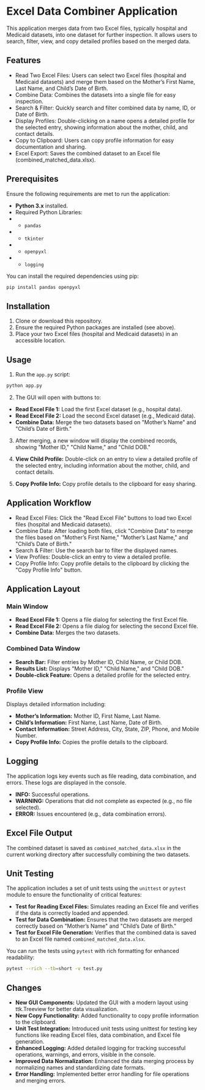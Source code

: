 # Excel Data Combiner Application

This application merges data from two Excel files, typically hospital and Medicaid datasets, into one dataset for further inspection. It allows users to search, filter, view, and copy detailed profiles based on the merged data.

## Features
- Read Two Excel Files: Users can select two Excel files (hospital and Medicaid datasets) and merge them based on the Mother’s First Name, Last Name, and Child’s Date of Birth.
- Combine Data: Combines the datasets into a single file for easy inspection.
- Search & Filter: Quickly search and filter combined data by name, ID, or Date of Birth.
- Display Profiles: Double-clicking on a name opens a detailed profile for the selected entry, showing information about the mother, child, and contact details.
- Copy to Clipboard: Users can copy profile information for easy documentation and sharing.
- Excel Export: Saves the combined dataset to an Excel file (combined_matched_data.xlsx).

## Prerequisites

Ensure the following requirements are met to run the application:

- **Python 3.x** installed.
- Required Python Libraries:
- - `pandas`
- - `tkinter`
- - `openpyxl`
- - `logging`

You can install the required dependencies using pip:
``` bash
pip install pandas openpyxl
```

## Installation

1. Clone or download this repository.
2. Ensure the required Python packages are installed (see above).
3. Place your two Excel files (hospital and Medicaid datasets) in an accessible location.

## Usage

1. Run the `app.py` script:

``` bash
python app.py
```

2. The GUI will open with buttons to:
- **Read Excel File 1:** Load the first Excel dataset (e.g., hospital data).
- **Read Excel File 2:** Load the second Excel dataset (e.g., Medicaid data).
- **Combine Data:**  Merge the two datasets based on "Mother’s Name" and "Child’s Date of Birth."

3. After merging, a new window will display the combined records, showing "Mother ID," "Child Name," and "Child DOB."

4. **View Child Profile:** Double-click on an entry to view a detailed profile of the selected entry, including information about the mother, child, and contact details.

5. **Copy Profile Info:** Copy profile details to the clipboard for easy sharing.

## Application Workflow

- Read Excel Files: Click the "Read Excel File" buttons to load two Excel files (hospital and Medicaid datasets).
- Combine Data: After loading both files, click "Combine Data" to merge the files based on "Mother’s First Name," "Mother’s Last Name," and "Child’s Date of Birth."
- Search & Filter: Use the search bar to filter the displayed names.
- View Profiles: Double-click an entry to view a detailed profile.
- Copy Profile Info: Copy profile details to the clipboard by clicking the "Copy Profile Info" button.

## Application Layout
### Main Window

- **Read Excel File 1:** Opens a file dialog for selecting the first Excel file.
- **Read Excel File 2:** Opens a file dialog for selecting the second Excel file.
- **Combine Data:** Merges the two datasets.

### Combined Data Window

- **Search Bar:** Filter entries by Mother ID, Child Name, or Child DOB.
- **Results List:** Displays "Mother ID," "Child Name," and "Child DOB."
- **Double-click Feature:** Opens a detailed profile for the selected entry.

### Profile View

Displays detailed information including:

- **Mother’s Information:** Mother ID, First Name, Last Name.
- **Child’s Information:** First Name, Last Name, Date of Birth.
- **Contact Information:** Street Address, City, State, ZIP, Phone, and Mobile Number.
- **Copy Profile Info:** Copies the profile details to the clipboard.

## Logging
The application logs key events such as file reading, data combination, and errors. These logs are displayed in the console.

- **INFO:** Successful operations.
- **WARNING:** Operations that did not complete as expected (e.g., no file selected).
- **ERROR:** Issues encountered (e.g., data combination errors).

## Excel File Output
The combined dataset is saved as `combined_matched_data.xlsx` in the current working directory after successfully combining the two datasets.

## Unit Testing
The application includes a set of unit tests using the `unittest` or `pytest` module to ensure the functionality of critical features:

- **Test for Reading Excel Files:** Simulates reading an Excel file and verifies if the data is correctly loaded and appended.
- **Test for Data Combination:** Ensures that the two datasets are merged correctly based on "Mother’s Name" and "Child’s Date of Birth."
- **Test for Excel File Generation:** Verifies that the combined data is saved to an Excel file named `combined_matched_data.xlsx`.  

You can run the tests using `pytest` with rich formatting for enhanced readability:

``` bash
pytest --rich --tb=short -v test.py
```

## Changes
- **New GUI Components:** Updated the GUI with a modern layout using ttk.Treeview for better data visualization.
- **New Copy Functionality:** Added functionality to copy profile information to the clipboard.
- **Unit Test Integration:** Introduced unit tests using unittest for testing key functions like reading Excel files, data combination, and Excel file generation.
- **Enhanced Logging:** Added detailed logging for tracking successful operations, warnings, and errors, visible in the console.
- **Improved Data Normalization:** Enhanced the data merging process by normalizing names and standardizing date formats.
- **Error Handling:** Implemented better error handling for file operations and merging errors.
